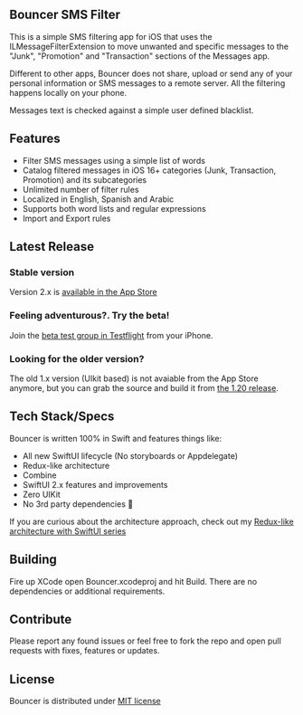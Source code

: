 ## Bouncer SMS Filter

This is a simple SMS filtering app for iOS that uses the ILMessageFilterExtension to move unwanted and specific messages to the "Junk", "Promotion" and "Transaction" sections of the Messages app.

Different to other apps, Bouncer does not share, upload or send any of your personal information or SMS messages to a remote server.   All the filtering happens locally on your phone.

Messages text is checked against a simple user defined blacklist.

## Features
* Filter SMS messages using a simple list of words
* Catalog filtered messages in iOS 16+ categories (Junk, Transaction, Promotion) and its subcategories
* Unlimited number of filter rules
* Localized in English, Spanish and Arabic
* Supports both word lists and regular expressions
* Import and Export rules

## Latest Release

### Stable version
Version 2.x is [available in the App Store](https://apps.apple.com/us/app/bouncer-private-sms-blocker/id1457476313)

### Feeling adventurous?. Try the beta!
Join the [beta test group in Testflight](https://testflight.apple.com/join/Lls6XUfx) from your iPhone.

### Looking for the older version?
The old 1.x version (UIkit based) is not avaiable from the App Store anymore, but you can grab the source and build it from [the 1.20 release](https://github.com/afterxleep/Bouncer/releases/tag/v1.2.0).


## Tech Stack/Specs
Bouncer is written 100% in Swift and features things like:

* All new SwiftUI lifecycle (No storyboards or Appdelegate)
* Redux-like architecture
* Combine
* SwiftUI 2.x features and improvements
* Zero UIKit
* No 3rd party dependencies 💪

If you are curious about the architecture approach, check out my [Redux-like architecture with SwiftUI series](https://danielbernal.co/redux-like-architecture-with-swiftui-basics/)


## Building
Fire up XCode open Bouncer.xcodeproj and hit Build.  There are no dependencies or additional requirements.

## Contribute
Please report any found issues or feel free to fork the repo and open pull requests with fixes, features or updates.

## License
Bouncer is distributed under [MIT license](https://github.com/afterxleep/Bouncer/blob/master/LICENSE)
